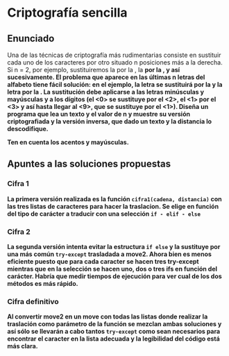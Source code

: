 # Criptografía sencilla

## Enunciado
Una de las técnicas de criptografía más rudimentarias consiste en sustituir cada uno de los caracteres por otro situado n posiciones más a la derecha. Si n = 2, por ejemplo, sustituiremos la <a> por la <c>, la <b> por la <e>, y así sucesivamente. El problema que aparece en las últimas n letras del alfabeto tiene fácil solución: en el ejemplo, la letra <y> se sustituirá por la <a> y la letra <z> por la <b>. La sustitución debe aplicarse a las letras minúsculas y mayúsculas y a los dígitos (el <0> se sustituye por el <2>, el <1> por el <3> y así hasta llegar al <9>, que se sustituye por el <1>).
Diseña un programa que lea un texto y el valor de n y muestre su versión criptografiada y la versión inversa, que dado un texto y la distancia lo descodifique.

Ten en cuenta los acentos y mayúsculas.

## Apuntes a las soluciones propuestas

### Cifra 1

La primera versión realizada es la función `cifra1(cadena, distancia)` con las tres listas de caracteres para hacer la traslacion. Se elige en función del tipo de carácter a traducir con una selección `if - elif - else`

### Cifra 2

La segunda versión intenta evitar la estructura `if else` y la sustituye por una más común `try-except` trasladada a move2. Ahora bien es menos eficiente puesto que para cada caracter se hacen tres try-except mientras que en la selección se hacen uno, dos o tres ifs en función del carácter. Habría que medir tiempos de ejecución para ver cual de los dos métodos es más rápido.

### Cifra definitivo

Al convertir move2 en un move con todas las listas donde realizar la traslación como parámetro de la función se mezclan ambas soluciones y así sólo se llevarán a cabo tantos `try-except` como sean necesarios para encontrar el caracter en la lista adecuada y la legibilidad del código está más clara.